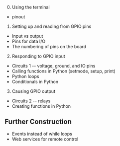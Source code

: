 0. Using the terminal
  * pinout

1. Setting up and reading from GPIO pins
  * Input vs output
  * Pins for data I/O
  * The numbering of pins on the board

2. Responding to GPIO input
  * Circuits 1 -- voltage, ground, and IO pins
  * Calling functions in Python (setmode, setup, print)
  * Python loops
  * Conditionals in Python

3. Causing GPIO output
  * Circuits 2 -- relays
  * Creating functions in Python


Further Construction
--------------------

- Events instead of while loops
- Web services for remote control
